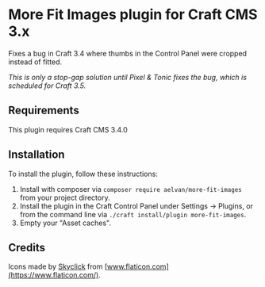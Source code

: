 # More Fit Images plugin for Craft CMS 3.x

Fixes a bug in Craft 3.4 where thumbs in the Control Panel were cropped instead of fitted.

_This is only a stop-gap solution until Pixel & Tonic fixes the bug, which is
scheduled for Craft 3.5._

## Requirements

This plugin requires Craft CMS 3.4.0

## Installation

To install the plugin, follow these instructions:

1. Install with composer via `composer require aelvan/more-fit-images` from your project directory.
2. Install the plugin in the Craft Control Panel under Settings → Plugins, or from the command line via `./craft install/plugin more-fit-images`.
3. Empty your "Asset caches".


## Credits

Icons made by [Skyclick](https://www.flaticon.com/authors/skyclick) from [www.flaticon.com](https://www.flaticon.com/).
